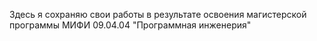 Здесь я сохраняю свои работы в результате освоения магистерской программы МИФИ 09.04.04 "Программная инженерия"
